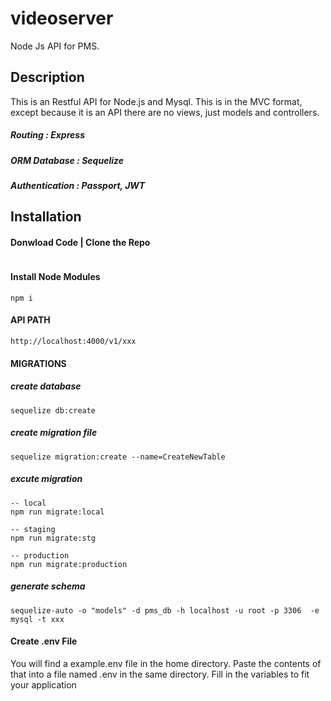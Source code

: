 # videoserver
Node Js API for PMS.

## Description
This is an Restful API for Node.js and Mysql. This is in the MVC format,
except because it is an API there are no views, just models and controllers.

##### Routing         : Express
##### ORM Database    : Sequelize
##### Authentication  : Passport, JWT

## Installation

#### Donwload Code | Clone the Repo

```
```

#### Install Node Modules
```
npm i
```

#### API PATH
```
http://localhost:4000/v1/xxx
```

#### MIGRATIONS

##### create database
```
sequelize db:create
```

##### create migration file
```
sequelize migration:create --name=CreateNewTable
```

##### excute migration
```
-- local
npm run migrate:local

-- staging
npm run migrate:stg

-- production
npm run migrate:production
```
##### generate schema
```
sequelize-auto -o "models" -d pms_db -h localhost -u root -p 3306  -e mysql -t xxx
```

#### Create .env File
You will find a example.env file in the home directory. Paste the contents of that into a file named .env in the same directory.
Fill in the variables to fit your application

